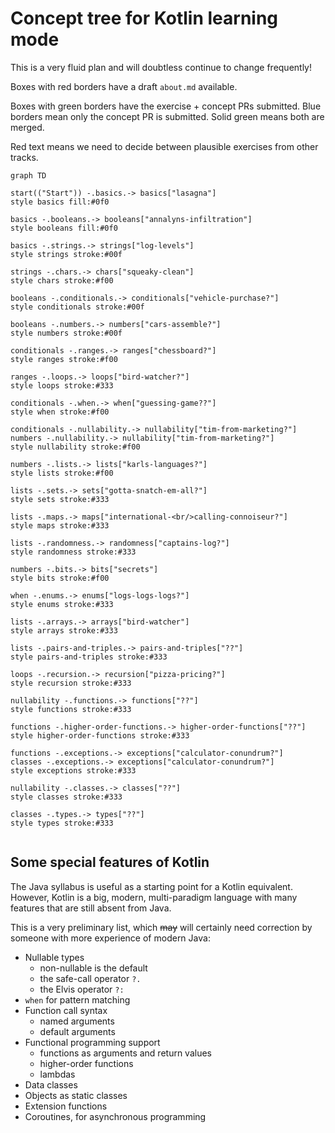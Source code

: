 # Concept tree for Kotlin learning mode

This is a very fluid plan and will doubtless continue to change frequently!

Boxes with red borders have a draft `about.md` available.

Boxes with green borders have the exercise + concept PRs submitted.
Blue borders mean only the concept PR is submitted.
Solid green means both are merged.

Red text means we need to decide between plausible exercises from other tracks.

```mermaid
graph TD
    
start(("Start")) -.basics.-> basics["lasagna"]
style basics fill:#0f0

basics -.booleans.-> booleans["annalyns-infiltration"]
style booleans fill:#0f0

basics -.strings.-> strings["log-levels"]
style strings stroke:#00f

strings -.chars.-> chars["squeaky-clean"]
style chars stroke:#f00

booleans -.conditionals.-> conditionals["vehicle-purchase?"]
style conditionals stroke:#00f

booleans -.numbers.-> numbers["cars-assemble?"]
style numbers stroke:#00f

conditionals -.ranges.-> ranges["chessboard?"]
style ranges stroke:#f00

ranges -.loops.-> loops["bird-watcher?"]
style loops stroke:#333

conditionals -.when.-> when["guessing-game??"]
style when stroke:#f00

conditionals -.nullability.-> nullability["tim-from-marketing?"]
numbers -.nullability.-> nullability["tim-from-marketing?"]
style nullability stroke:#f00

numbers -.lists.-> lists["karls-languages?"]
style lists stroke:#f00

lists -.sets.-> sets["gotta-snatch-em-all?"]
style sets stroke:#333

lists -.maps.-> maps["international-<br/>calling-connoiseur?"]
style maps stroke:#333

lists -.randomness.-> randomness["captains-log?"]
style randomness stroke:#333

numbers -.bits.-> bits["secrets"]
style bits stroke:#f00

when -.enums.-> enums["logs-logs-logs?"]
style enums stroke:#333

lists -.arrays.-> arrays["bird-watcher"]
style arrays stroke:#333

lists -.pairs-and-triples.-> pairs-and-triples["??"]
style pairs-and-triples stroke:#333

loops -.recursion.-> recursion["pizza-pricing?"]
style recursion stroke:#333

nullability -.functions.-> functions["??"]
style functions stroke:#333

functions -.higher-order-functions.-> higher-order-functions["??"]
style higher-order-functions stroke:#333

functions -.exceptions.-> exceptions["calculator-conundrum?"]
classes -.exceptions.-> exceptions["calculator-conundrum?"]
style exceptions stroke:#333

nullability -.classes.-> classes["??"]
style classes stroke:#333

classes -.types.-> types["??"]
style types stroke:#333


```


## Some special features of Kotlin

The Java syllabus is useful as a starting point for a Kotlin equivalent.
However, Kotlin is a big, modern, multi-paradigm language with many features that are still absent from Java.

This is a very preliminary list, which ~~may~~ will certainly need correction by someone with more experience of modern Java:

- Nullable types
  - non-nullable is the default 
  - the safe-call operator `?.`
  - the Elvis operator `?:`
- `when` for pattern matching
- Function call syntax
  - named arguments
  - default arguments
- Functional programming support
  - functions as arguments and return values
  - higher-order functions 
  - lambdas
- Data classes
- Objects as static classes
- Extension functions
- Coroutines, for asynchronous programming



